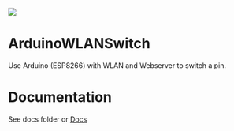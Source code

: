 ![](https://travis-ci.org/sanddorn/ArduinoWLANSwitch.svg?branch=master)
# ArduinoWLANSwitch
Use Arduino (ESP8266) with WLAN and Webserver to switch a pin.

# Documentation
 See docs folder or [Docs](https://sanddorn.github.io/ArduinoWLANSwitch/)
